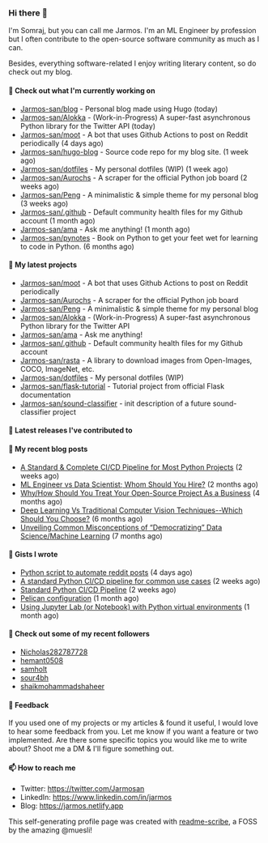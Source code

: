 ### Hi there 👋

I'm Somraj, but you can call me Jarmos. I'm an ML Engineer by profession but I often contribute to the open-source software community as much as I can.

Besides, everything software-related I enjoy writing literary content, so do check out my blog.

#### 👷 Check out what I'm currently working on

- [Jarmos-san/blog](https://github.com/Jarmos-san/blog) - Personal blog made using Hugo (today)
- [Jarmos-san/Alokka](https://github.com/Jarmos-san/Alokka) - (Work-in-Progress) A super-fast asynchronous Python library for the Twitter API (today)
- [Jarmos-san/moot](https://github.com/Jarmos-san/moot) - A bot that uses Github Actions to post on Reddit periodically (4 days ago)
- [Jarmos-san/hugo-blog](https://github.com/Jarmos-san/hugo-blog) - Source code repo for my blog site. (1 week ago)
- [Jarmos-san/dotfiles](https://github.com/Jarmos-san/dotfiles) - My personal dotfiles (WIP) (1 week ago)
- [Jarmos-san/Aurochs](https://github.com/Jarmos-san/Aurochs) - A scraper for the official Python job board (2 weeks ago)
- [Jarmos-san/Peng](https://github.com/Jarmos-san/Peng) - A minimalistic &amp; simple theme for my personal blog (3 weeks ago)
- [Jarmos-san/.github](https://github.com/Jarmos-san/.github) - Default community health files for my Github account (1 month ago)
- [Jarmos-san/ama](https://github.com/Jarmos-san/ama) - Ask me anything! (1 month ago)
- [Jarmos-san/pynotes](https://github.com/Jarmos-san/pynotes) - Book on Python to get your feet wet for learning to code in Python. (6 months ago)

#### 🌱 My latest projects

- [Jarmos-san/moot](https://github.com/Jarmos-san/moot) - A bot that uses Github Actions to post on Reddit periodically
- [Jarmos-san/Aurochs](https://github.com/Jarmos-san/Aurochs) - A scraper for the official Python job board
- [Jarmos-san/Peng](https://github.com/Jarmos-san/Peng) - A minimalistic &amp; simple theme for my personal blog
- [Jarmos-san/Alokka](https://github.com/Jarmos-san/Alokka) - (Work-in-Progress) A super-fast asynchronous Python library for the Twitter API
- [Jarmos-san/ama](https://github.com/Jarmos-san/ama) - Ask me anything!
- [Jarmos-san/.github](https://github.com/Jarmos-san/.github) - Default community health files for my Github account
- [Jarmos-san/rasta](https://github.com/Jarmos-san/rasta) - A library to download images from Open-Images, COCO, ImageNet, etc.
- [Jarmos-san/dotfiles](https://github.com/Jarmos-san/dotfiles) - My personal dotfiles (WIP)
- [Jarmos-san/flask-tutorial](https://github.com/Jarmos-san/flask-tutorial) - Tutorial project from official Flask documentation
- [Jarmos-san/sound-classifier](https://github.com/Jarmos-san/sound-classifier) - init description of a future sound-classifier project

#### 🔭 Latest releases I've contributed to


#### 📜 My recent blog posts

- [A Standard	&amp; Complete CI/CD Pipeline for Most Python Projects](https://jarmos.netlify.app/posts/a-standard-ci-cd-pipeline-for-python-projects/) (2 weeks ago)
- [ML Engineer vs Data Scientist; Whom Should You Hire?](https://jarmos.netlify.app/posts/ml-engineer-vs-data-scientists-who-should-you-choose/) (2 months ago)
- [Why/How Should You Treat Your Open-Source Project As a Business](https://jarmos.netlify.app/posts/treat-your-open-source-project-as-a-business/) (4 months ago)
- [Deep Learning Vs Traditional Computer Vision Techniques--Which Should You Choose?](https://jarmos.netlify.app/posts/deep-learning-vs-traditional-techniques-a-comparison/) (6 months ago)
- [Unveiling Common Misconceptions of “Democratizing” Data Science/Machine Learning](https://jarmos.netlify.app/posts/unveiling-common-misconceptions-of-democratizing-data-science-machine-learning/) (7 months ago)

#### 📓 Gists I wrote

- [Python script to automate reddit posts](https://gist.github.com/438bd3d68fe7bce695fe7f3f4e886dc7) (4 days ago)
- [A standard Python CI/CD pipeline for common use cases](https://gist.github.com/a1f219934fd23ad6b915a37dd85a2864) (2 weeks ago)
- [Standard Python CI/CD Pipeline](https://gist.github.com/4f584ca1f0d0b64880741aef87565d86) (2 weeks ago)
- [Pelican configuration](https://gist.github.com/7dcb7f00ba2b56cdc38c03f44aa0565d) (1 month ago)
- [Using Jupyter Lab (or Notebook) with Python virtual environments](https://gist.github.com/b0dc5b9fda8d6e91f67a68ada1268cdf) (1 month ago)

#### 👯 Check out some of my recent followers

- [Nicholas282787728](https://github.com/Nicholas282787728)
- [hemant0508](https://github.com/hemant0508)
- [samholt](https://github.com/samholt)
- [sour4bh](https://github.com/sour4bh)
- [shaikmohammadshaheer](https://github.com/shaikmohammadshaheer)

#### 💬 Feedback

If you used one of my projects or my articles & found it useful, I would love to hear some feedback from you. Let me know if you want a feature or two implemented. Are there some specific topics you would like me to write about? Shoot me a DM & I'll figure something out.

#### 📫 How to reach me

- Twitter: https://twitter.com/Jarmosan
- LinkedIn: https://www.linkedin.com/in/jarmos
- Blog: https://jarmos.netlify.app

This self-generating profile page was created with [readme-scribe](https://github.com/muesli/readme-scribe), a FOSS by the amazing @muesli!
